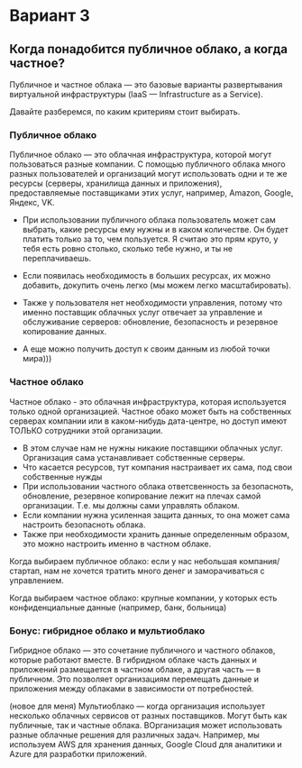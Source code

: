 # Вариант 3
## Когда понадобится публичное облако, а когда частное?

Публичное и частное облака — это базовые варианты развертывания виртуальной инфраструктуры (IaaS — Infrastructure as a Service).

Давайте разберемся, по каким критериям стоит выбирать.

### Публичное облако

Публичное облако — это облачная инфраструктура, которой могут пользоваться разные компании. С помощью публичного облака много разных пользователей и организаций могут использовать одни и те же ресурсы (серверы, хранилища данных и приложения), предоставляемые поставщиками этих услуг, например, Amazon, Google, Яндекс, VK.

- При использовании публичного облака пользователь может сам выбрать, какие ресурсы ему нужны и в каком количестве. Он будет платить только за то, чем пользуется. Я считаю это прям круто, у тебя есть ровно столько, сколько тебе нужно, и ты не переплачиваешь.

- Если появилась необходимость в больших ресурсах, их можно добавить, докупить очень легко (мы можем легко масштабировать).

- Также у пользователя нет необходимости управления, потому что именно поставщик облачных услуг отвечает за управление и обслуживание серверов: обновление, безопасность и резервное копирование данных.

- А еще можно получить доступ к своим данным из любой точки мира)))


### Частное облако

Частное облако - это облачная инфраструктура, которая используется только одной организацией. Частное обако может быть на собственных серверах компании или в каком-нибудь дата-центре, но доступ имеют ТОЛЬКО сотрудники этой организации.

- В этом случае нам не нужны никакие поставщики облачных услуг. Организация сама устанавливает собственные серверы.
- Что касается ресурсов, тут компания настраивает их сама, под свои собственные нужды
- При использовании частного облака ответсвенность за безопасноть, обновление, резервное копирование лежит на плечах самой организации. Т.е. мы должны сами управлять облаком.
- Если компании нужна усиленная защита данных, то она может сама настроить безопасноть облака.
- Также при необходимости хранить данные определенным образом, это можно настроить именно в частном облаке.


Когда выбираем публичное облако: если у нас небольшая компания/стартап, нам не хочется тратить много денег и заморачиваться с управлением.

Когда выбираем частное облако: крупные компании, у которых есть конфиденциальные данные (например, банк, больница)

### Бонус: гибридное облако и мультиоблако

Гибридное облако — это сочетание публичного и частного облаков, которые работают вместе. В гибридном облаке часть данных и приложений размещается в частном облаке, а другая часть — в публичном. Это позволяет организациям перемещать данные и приложения между облаками в зависимости от потребностей.

(новое для меня)
Мультиоблако — когда организация использует несколько облачных сервисов от разных поставщиков. Могут быть как публичные, так и частные облака. ВОрганизация может использовать разные облачные решения для различных задач. Например, мы используем AWS для хранения данных, Google Cloud для аналитики и Azure для разработки приложений.
